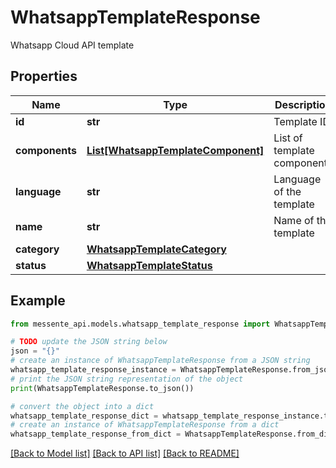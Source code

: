 # WhatsappTemplateResponse

Whatsapp Cloud API template

## Properties

Name | Type | Description | Notes
------------ | ------------- | ------------- | -------------
**id** | **str** | Template ID | 
**components** | [**List[WhatsappTemplateComponent]**](WhatsappTemplateComponent.md) | List of template components | 
**language** | **str** | Language of the template | 
**name** | **str** | Name of the template | 
**category** | [**WhatsappTemplateCategory**](WhatsappTemplateCategory.md) |  | 
**status** | [**WhatsappTemplateStatus**](WhatsappTemplateStatus.md) |  | 

## Example

```python
from messente_api.models.whatsapp_template_response import WhatsappTemplateResponse

# TODO update the JSON string below
json = "{}"
# create an instance of WhatsappTemplateResponse from a JSON string
whatsapp_template_response_instance = WhatsappTemplateResponse.from_json(json)
# print the JSON string representation of the object
print(WhatsappTemplateResponse.to_json())

# convert the object into a dict
whatsapp_template_response_dict = whatsapp_template_response_instance.to_dict()
# create an instance of WhatsappTemplateResponse from a dict
whatsapp_template_response_from_dict = WhatsappTemplateResponse.from_dict(whatsapp_template_response_dict)
```
[[Back to Model list]](../README.md#documentation-for-models) [[Back to API list]](../README.md#documentation-for-api-endpoints) [[Back to README]](../README.md)


